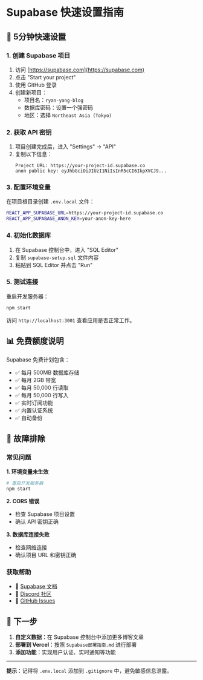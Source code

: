 # Supabase 快速设置指南

## 🚀 5分钟快速设置

### 1. 创建 Supabase 项目
1. 访问 [https://supabase.com](https://supabase.com)
2. 点击 "Start your project"
3. 使用 GitHub 登录
4. 创建新项目：
   - 项目名：`ryan-yang-blog`
   - 数据库密码：设置一个强密码
   - 地区：选择 `Northeast Asia (Tokyo)`

### 2. 获取 API 密钥
1. 项目创建完成后，进入 "Settings" → "API"
2. 复制以下信息：
   ```
   Project URL: https://your-project-id.supabase.co
   anon public key: eyJhbGciOiJIUzI1NiIsInR5cCI6IkpXVCJ9...
   ```

### 3. 配置环境变量
在项目根目录创建 `.env.local` 文件：
```bash
REACT_APP_SUPABASE_URL=https://your-project-id.supabase.co
REACT_APP_SUPABASE_ANON_KEY=your-anon-key-here
```

### 4. 初始化数据库
1. 在 Supabase 控制台中，进入 "SQL Editor"
2. 复制 `supabase-setup.sql` 文件内容
3. 粘贴到 SQL Editor 并点击 "Run"

### 5. 测试连接
重启开发服务器：
```bash
npm start
```

访问 `http://localhost:3001` 查看应用是否正常工作。

## 📊 免费额度说明

Supabase 免费计划包含：
- ✅ 每月 500MB 数据库存储
- ✅ 每月 2GB 带宽
- ✅ 每月 50,000 行读取
- ✅ 每月 50,000 行写入
- ✅ 实时订阅功能
- ✅ 内置认证系统
- ✅ 自动备份

## 🔧 故障排除

### 常见问题

**1. 环境变量未生效**
```bash
# 重启开发服务器
npm start
```

**2. CORS 错误**
- 检查 Supabase 项目设置
- 确认 API 密钥正确

**3. 数据库连接失败**
- 检查网络连接
- 确认项目 URL 和密钥正确

### 获取帮助
- 📖 [Supabase 文档](https://supabase.com/docs)
- 💬 [Discord 社区](https://discord.supabase.com)
- 🐛 [GitHub Issues](https://github.com/supabase/supabase/issues)

## 🎯 下一步

1. **自定义数据**：在 Supabase 控制台中添加更多博客文章
2. **部署到 Vercel**：按照 `Supabase部署指南.md` 进行部署
3. **添加功能**：实现用户认证、实时通知等功能

---

**提示**：记得将 `.env.local` 添加到 `.gitignore` 中，避免敏感信息泄露。
